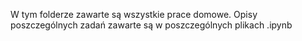 W tym folderze zawarte są wszystkie prace domowe. Opisy poszczególnych zadań zawarte są w poszczególnych plikach .ipynb 
